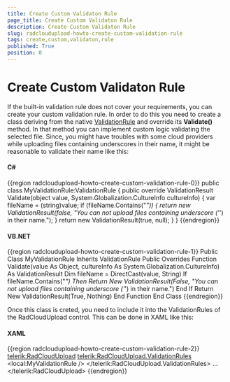 ```yaml
---
title: Create Custom Validaton Rule
page_title: Create Custom Validaton Rule
description: Create Custom Validaton Rule
slug: radcloudupload-howto-create-custom-validation-rule
tags: create,custom,validaton,rule
published: True
position: 0
---
```


# Create Custom Validaton Rule

If the built-in validation rule does not cover your requirements, you can create your custom validation rule. In order to do this you need to create a class deriving from the native [ValidationRule](http://msdn.microsoft.com/en-us/library/system.windows.controls.validationrule.aspx) and override its __Validate()__ method. In that method you can implement custom logic validating the selected file. Since, you might have troubles with some cloud providers while uploading files containing underscores in their name, it might be reasonable to validate their name like this:        

#### __C#__
{{region radcloudupload-howto-create-custom-validation-rule-0}}
    public class MyValidationRule:ValidationRule
    {
      public override ValidationResult Validate(object value, System.Globalization.CultureInfo cultureInfo)
      {
          var fileName = (string)value;
          if (fileName.Contains("_"))
          {
              return new ValidationResult(false, "You can not upload files containing underscore ('_') in their name.");
          }
          return new ValidationResult(true, null);
      }
    }
{{endregion}}

#### __VB.NET__
{{region radcloudupload-howto-create-custom-validation-rule-1}}
    Public Class MyValidationRule
        Inherits ValidationRule
        Public Overrides Function Validate(value As Object, cultureInfo As System.Globalization.CultureInfo) As ValidationResult
            Dim fileName = DirectCast(value, String)
            If fileName.Contains("_") Then
                Return New ValidationResult(False, "You can not upload files containing underscore ('_') in their name.")
            End If
            Return New ValidationResult(True, Nothing)
        End Function
    End Class
{{endregion}}

Once this class is creted, you need to include it into the ValidationRules of the RadCloudUpload control. This can be done in XAML like this:

#### __XAML__
{{region radcloudupload-howto-create-custom-validation-rule-2}}
    <telerik:RadCloudUpload>
      <telerik:RadCloudUpload.ValidationRules>
          <local:MyValidationRule />
      </telerik:RadCloudUpload.ValidationRules>
      ...
    </telerik:RadCloudUpload>
{{endregion}}